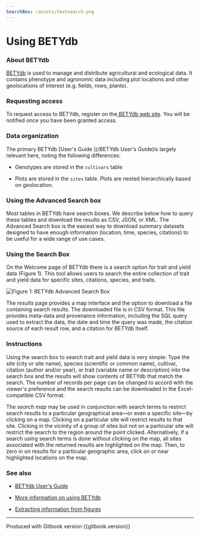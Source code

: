 ```yaml
---
SearchBox: /assets/textsearch.png
---
```


# Using BETYdb

### About BETYdb

[BETYdb]({{book.BETYdb_URL}}) is used to manage and distribute agricultural and ecological data. It contains phenotype and agronomic data including plot locations and other geolocations of interest \(e.g. fields, rows, plants\).

### Requesting access

To request access to BETYdb, register on the[ BETYdb web site]({{book.BETYdb_URL}}). You will be notified once you have been granted access.

### Data organization

The primary BETYdb [User's Guide ](/BETYdb User's Guide)is largely relevant here, noting the following differences:

* Genotypes are stored in the `cultivars` table

* Plots are stored in the `sites` table. Plots are nested hierarchically based on geolocation.




### Using the Advanced Search box

Most tables in BETYdb have search boxes. We describe below how
to query these tables and download the results as CSV, JSON, or XML. The
Advanced Search box is the easiest way to download summary datasets designed to
have enough information \(location, time, species, citations\) to be useful for a
wide range of use cases.

### Using the Search Box

On the Welcome page of BETYdb there is a search option for trait and yield data
(Figure 1). This tool allows users to search the entire collection of trait and
yield data for specific sites, citations, species, and traits.

![Figure 1: BETYdb Advanced Search Box]({{page.SearchBox}})

The _results_ page provides a map interface and the option to download a file
containing search results.  The downloaded file is in CSV format. This file
provides meta-data and provenance information, including the SQL query used to
extract the data, the date and time the query was made, the citation source of
each result row, and a citation for BETYdb itself.

### Instructions

Using the search box to search trait and yield data is very simple: Type the
site (city or site name), species (scientific or common name), cultivar,
citation (author and/or year), or trait (variable name or description) into the
search box and the results will show contents of BETYdb that match the
search. The number of records per page can be changed to accord with the
viewer's preference and the search results can be downloaded in the
Excel-compatible CSV format.

The _search map_ may be used in conjunction with search terms to restrict search
results to a particular geographical area&mdash;or even a specific site&mdash;by
clicking on a map.  Clicking on a particular site will restrict results to that
site.  Clicking in the vicinity of a group of sites but not on a particular site
will restrict the search to the region around the point clicked. Alternatively,
if a search using search terms is done without clicking on the map, all sites
associated with the returned results are highlighted on the map.  Then, to zero
in on results for a particular geographic area, click on or near highlighted
locations on the map.

### See also

* [BETYdb User's Guide](https://pecan.gitbooks.io/betydb-data-access/content/)

* [More information on using BETYdb](https://pecan.gitbooks.io/betydb-data-access/content/)

* [Extracting information from figures](https://pecan.gitbooks.io/betydbdoc-dataentry/content/Extracting%20Data%20From%20Figures.html)

---
Produced with Gitbook version {{gitbook.version}}
